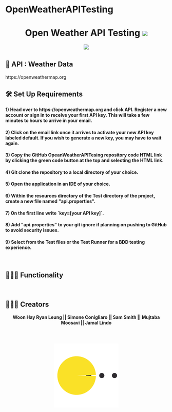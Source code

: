 # OpenWeatherAPITesting

<h1 align="center">Open Weather API Testing <img src="https://media.giphy.com/media/ZXxKKHVzgSzDOUsJw3/giphy.gif" width="40"></h1>
<p align="center">
  <a href="https://github.com/DenverCoder1/readme-typing-svg"><img src="https://readme-typing-svg.herokuapp.com?center=true&width=500&height=100&lines=API+Weather+Data;Easy+API+Calls+%2C+Easy+Methods%2C+Weather+Data;Junit+%26+Jackson;Ham-Crest+%2C+Mockito+%26+Cucumber"></a>
</p>

## 🤝 API : Weather Data
<h4 align="center"></h4>
https://openweathermap.org
<br>

## 🛠️ Set Up Requirements
<h4 align="left">
1) Head over to https://openweathermap.org and click API. Register a new account or sign in to receive your first API key. This will take a few minutes to hours to arrive in your email.
</h4>
<h4 align="left">
2) Click on the email link once it arrives to activate your new API key labeled default. If you wish to generate a new key, you may have to wait again.
</h4>
<h4 align="left">
3) Copy the GitHub OpeanWeatherAPITesing repository code HTML link by clicking the green code button at the top and selecting the HTML link.
</h4>
<h4 align="left">
4) Git clone the repository to a local directory of your choice.
</h4>
<h4 align="left">
5) Open the application in an IDE of your choice.
</h4>
<h4 align="left">
6) Within the resources directory of the Test directory of the project, create a new file named "api.properties".
</h4>
<h4 align="left">
7) On the first line write `key=[your API key]`.
</h4>
<h4 align="left">
8) Add "api.properties" to your git ignore if planning on pushing to GitHub to avoid security issues.
</h4>
<h4 align="left">
9) Select from the Test files or the Test Runner for a BDD testing experience.
</h4>
<br>

## 👨🏼‍💻 Functionality
<h4 align="center"></h4>
<br>

## 👨🏻‍🔧 Creators
<h4 align="center">Woon Hay Ryan Leung  ||  Simone Conigliaro ||  Sam Smith  ||  Mujtaba Moosavi ||  Jamal Lindo</h4>
<br>
<h4 align="center"><img src="https://raw.githubusercontent.com/Aniket965/Aniket965/master/pacman.svg?sanitize=true" width="200" height="200" ></h4>


